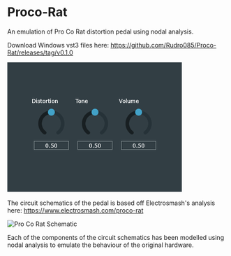 # Proco-Rat

An emulation of Pro Co Rat distortion pedal using nodal analysis. 

Download Windows vst3 files here: https://github.com/Rudro085/Proco-Rat/releases/tag/v0.1.0

![Plugin UI Screenshot](images/Screenshot.png)

The circuit schematics of the pedal is based off Electrosmash's analysis here: https://www.electrosmash.com/proco-rat

![Pro Co Rat Schematic](https://www.electrosmash.com/images/tech/pro-co-rat/pro-co-rat-schematic-parts.jpg)

Each of the components of the circuit schematics has been modelled using nodal analysis to emulate the behaviour of the original hardware.
